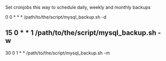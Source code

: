 Set cronjobs this way to schedule daily, weekly and monthly backups

0 0 * * *  /path/to/the/script/mysql_backup.sh -d

15 0 * * 1 /path/to/the/script/mysql_backup.sh -w
-
30 0 1 * * /path/to/the/script/mysql_backup.sh -m
